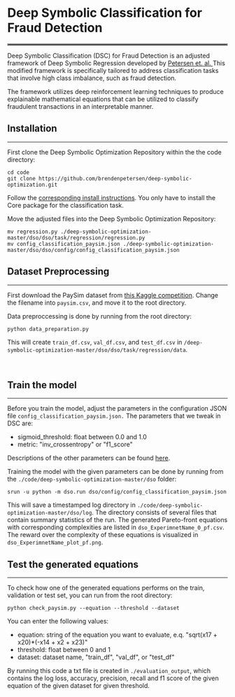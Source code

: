 # Deep Symbolic Classification for Fraud Detection
<hr style="border:2px solid gray">

Deep Symbolic Classification (DSC) for Fraud Detection is an adjusted framework of Deep Symbolic Regression developed by  <a href="https://github.com/brendenpetersen/deep-symbolic-optimization"> Petersen et. al. </a> This modified framework is specifically tailored to address classification tasks that involve high class imbalance, such as fraud detection.

The framework utilizes deep reinforcement learning techniques to produce explainable mathematical equations that can be utilized to classify fraudulent transactions in an interpretable manner.

## Installation
<hr>

First clone the Deep Symbolic Optimization Repository within the the code directory:
```
cd code
git clone https://github.com/brendenpetersen/deep-symbolic-optimization.git
```

Follow the <a href="https://github.com/brendenpetersen/deep-symbolic-optimization"> corresponding install instructions</a>. You only have to install the Core package for the classification task.

Move the adjusted files into the Deep Symbolic Optimization Repository:
```
mv regression.py ./deep-symbolic-optimization-master/dso/dso/task/regression/regression.py
mv config_classification_paysim.json ./deep-symbolic-optimization-master/dso/dso/config/config_classification_paysim.json
```


<!-- ## Experiments
<hr>

For conducting the experiments please go to the experiments directory from the root folder:
```
cd ..
cd experiments
```
This directory contains the scripts to prepare the corresponding Fraud Detection dataset and to run the different experiments. Below we elaborate on the different components.

<br> -->

## Dataset Preprocessing
<hr>

First download the PaySim dataset from <a href="https://www.kaggle.com/datasets/ealaxi/paysim1"> this Kaggle competition</a>. Change the filename into ```paysim.csv```, and move it to the root directory.

Data preproccessing is done by running from the root directory:
```
python data_preparation.py
```
This will create ```train_df.csv```, ```val_df.csv```,  and ```test_df.csv``` in ```/deep-symbolic-optimization-master/dso/dso/task/regression/data```.

<br>

<!-- ### Experiments

In order to replicate all experiments, please run from the root directory:
```
bash all_exp.sh
```
This will run all experiments. Below we will cover all the individual experiments: -->

## Train the model
<hr>

Before you train the model, adjust the parameters in the configuration JSON file ```config_classification_paysim.json.``` The parameters that we tweak in DSC are:
<ul>
  <li>sigmoid_threshold: float between 0.0 and 1.0</li>
  <li>metric: "inv_crossentropy" or "f1_score"</li>
</ul>  

Descriptions of the other parameters can be found <a href="https://github.com/brendenpetersen/deep-symbolic-optimization"> here</a>. 

Training the model with the given parameters can be done by running from the ```./code/deep-symbolic-optimization-master/dso``` folder:
```
srun -u python -m dso.run dso/config/config_classification_paysim.json
```
This will save a timestamped log directory in ```./code/deep-symbolic-optimization-master/dso/log```. The directory consists of several files that contain summary statistics of the run. The generated Pareto-front equations with corresponding complexities are listed in ```dso_ExperimnetName_0_pf.csv```. The reward over the complexity of these equations is visualized in ```dso_ExperimnetName_plot_pf.png```. 

## Test the generated equations
<hr>

To check how one of the generated equations performs on the train, validation or test set, you can run from the root directory: 

```
python check_paysim.py --equation --threshold --dataset
```

You can enter the following values:
<ul>
  <li>equation: string of the equation you want to evaluate, e.q. "sqrt(x17 + x20)*(-x14 + x2 + x23)"</li>
  <li>threshold: float between 0 and 1</li>
  <li>dataset: dataset name, "train_df", "val_df", or "test_df"</li>
</ul>  

By running this code a txt file is created in ```./evaluation_output```, which contains the log loss, accuracy, precision, recall and f1 score of the given equation of the given dataset for given threshold.